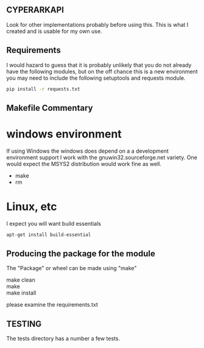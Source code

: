 
## CYPERARKAPI 

Look for other implementations probably before using this.  This is what I created
and is usable for my own use.

## Requirements

I would hazard to guess that it is probably unlikely that you do not already have the following modules, but on the off chance
this is a new environment you may need to include the following setuptools and requests module.

```bash
pip install -r requests.txt
```

## Makefile Commentary

# windows environment
If using Windows the windows does depend on a a development environment support
 I work with the gnuwin32.sourceforge.net variety.  One would expect the MSYS2 distribution would work fine as well.
 * make
 * rm

# Linux, etc
  I expect you will want build essentials

```bash
apt-get install build-essential
```
  
## Producing the package for the module

The "Package" or wheel can be made using "make"

make clean\
make\
make install

please examine the requirements.txt

## TESTING

The tests directory has a number a few tests.

